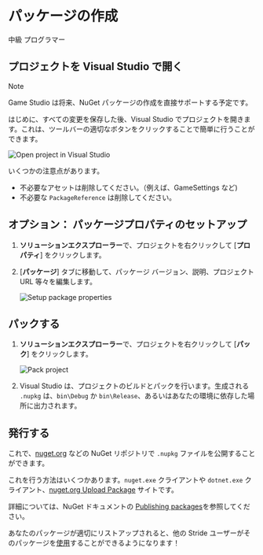 # パッケージの作成
<!--
# Create packages
-->

<span class="label label-doc-level">中級</span>
<span class="label label-doc-audience">プログラマー</span>
<!--
<span class="label label-doc-level">Intermediate</span>
<span class="label label-doc-audience">Programmer</span>
-->

## プロジェクトを Visual Studio で開く
<!--
## Open your project in Visual Studio
-->

> [!Note]
> Game Studio は将来、NuGet パッケージの作成を直接サポートする予定です。

<!--
> [!Note]
> Game Studio will later support creating NuGet packages directly.
-->

はじめに、すべての変更を保存した後、Visual Studio でプロジェクトを開きます。これは、ツールバーの適切なボタンをクリックすることで簡単に行うことができます。
<!--
First of all, after saving all your changes, open your project with Visual Studio. You can easily do this by clicking the appropriate button on the toolbar:
-->

![Open project in Visual Studio](../game-studio/media/open-project-in-visual-studio.png)

いくつかの注意点があります。
* 不必要なアセットは削除してください。（例えば、GameSettings など)
* 不必要な `PackageReference` は削除してください。

<!--
A few things to look out for:
* Delete unecessary assets (i.e. GameSettings, etc...)
* Delete unecessary `PackageReference`
-->

## オプション： パッケージプロパティのセットアップ
<!--
## Optional: Setup Package properties
-->

1. **ソリューションエクスプローラー**で、プロジェクトを右クリックして [**プロパティ**] をクリックします。

2. [**パッケージ**] タブに移動して、パッケージ バージョン、説明、プロジェクト URL 等々を編集します。

   ![Setup package properties](media/setup-package-properties.png)

<!--
1. In the **Solution Explorer**, right-click on the project and click on **Properties**.

2. Go to the **Package** tab and edit Package version, description, URL, etc.

   ![Setup package properties](media/setup-package-properties.png)
-->

## パックする
<!--
## Pack
-->

1. **ソリューションエクスプローラー**で、プロジェクトを右クリックして [**パック**] をクリックします。

   ![Pack project](media/pack-project.png)

2. Visual Studio は、プロジェクトのビルドとパックを行います。生成される `.nupkg` は、`bin\Debug` か `bin\Release`、あるいはあなたの環境に依存した場所に出力されます。

<!--
1. In the **Solution Explorer**, right-click on the project and click on **Pack**.

   ![Pack project](media/pack-project.png)

2. Visual Studio will build and pack the project. The resulting `.nupkg` should be in `bin\Debug` or `bin\Release` folder, depending on your configuration.
-->

## 発行する
<!--
## Publish
-->

これで、[nuget.org](https://nuget.org) などの NuGet リポジトリで `.nupkg` ファイルを公開することができます。
<!--
You can now publish the `.nupkg` file on a NuGet repository such as [nuget.org](https://nuget.org).
-->

これを行う方法はいくつかあります。`nuget.exe` クライアントや `dotnet.exe` クライアント、[nuget.org Upload Package](https://www.nuget.org/packages/manage/upload) サイトです。
<!--
There is several ways to do that: `nuget.exe` client, `dotnet.exe` client or [nuget.org Upload Package](https://www.nuget.org/packages/manage/upload)
-->

詳細については、NuGet ドキュメントの [Publishing packages](https://docs.microsoft.com/ja-jp/nuget/nuget-org/publish-a-package)を参照してください。
<!--
For additional information, please reference to [Publishing packages](https://docs.microsoft.com/en-us/nuget/create-packages/publish-a-package) in NuGet documentation.
-->

あなたのパッケージが適切にリストアップされると、他の Stride ユーザーがそのパッケージを[使用](consume-packages.md)することができるようになります！
<!--
Once your package is properly listed, it can now be [consumed](consume-packages.md) by other Stride users!
-->
